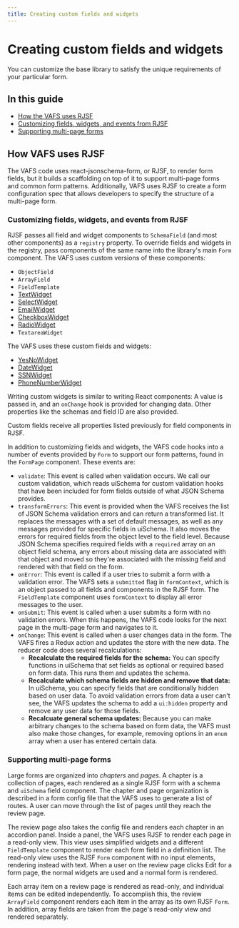 ```yaml
---
title: Creating custom fields and widgets
---
```


# Creating custom fields and widgets

You can customize the base library to satisfy the unique requirements of your particular form.

## In this guide

- [How the VAFS uses RJSF](#how-vafs-uses-rjsf)
- [Customizing fields, widgets, and events from RJSF](#customizing-fields-and-widgets-from-rjsf)
- [Supporting multi-page forms](#supporting-multi-page-forms)

## How VAFS uses RJSF

The VAFS code uses react-jsonschema-form, or RJSF, to render form fields, but it builds a scaffolding on top of it to support multi-page forms and common form patterns. Additionally, VAFS uses RJSF to create a form configuration spec that allows developers to specify the structure of a multi-page form.

### Customizing fields, widgets, and events from RJSF

RJSF passes all field and widget components to `SchemaField` (and most other components) as a `registry` property. To override fields and widgets in the registry, pass components of the same name into the library's main `Form` component. The VAFS uses custom versions of these components:

- `ObjectField`
- `ArrayField`
- `FieldTemplate`
- [TextWidget](/forms/available-widgets.md#textwidget)
- [SelectWidget](/forms/available-widgets.md#selectwidget)
- [EmailWidget](/forms/available-widgets.md#emailwidget)
- [CheckboxWidget](/forms/available-widgets.md#checkboxwidget)
- [RadioWidget](/forms/available-widgets.md#radiowidget)
- `TextareaWidget`

The VAFS uses these custom fields and widgets:

- [YesNoWidget](/forms/available-widgets.md#yesnowidget)
- [DateWidget](/forms/available-widgets.md#datewidget)
- [SSNWidget](/forms/available-widgets.md#ssnwidget)
- [PhoneNumberWidget](/forms/available-widgets.md#phonenumberwidget)

Writing custom widgets is similar to writing React components: A value is passed in, and an `onChange` hook is provided for changing data. Other properties like the schemas and field ID are also provided.

Custom fields receive all properties listed previously for field components in RJSF.

In addition to customizing fields and widgets, the VAFS code hooks into a number of events provided by `Form` to support our form patterns, found in the `FormPage` component. These events are:

- `validate`: This event is called when validation occurs. We call our custom validation, which reads uiSchema for custom validation hooks that have been included for form fields outside of what JSON Schema provides.
- `transformErrors`: This event is provided when the VAFS receives the list of JSON Schema validation errors and can return a transformed list. It replaces the messages with a set of default messages, as well as any messages provided for specific fields in uiSchema. It also moves the errors for required fields from the object level to the field level. Because JSON Schema specifies required fields with a `required` array on an object field schema, any errors about missing data are associated with that object and moved so they're associated with the missing field and rendered with that field on the form.
- `onError`: This event is called if a user tries to submit a form with a validation error. The VAFS sets a `submitted` flag in `formContext`, which is an object passed to all fields and components in the RJSF form. The `FieldTemplate` component uses `formContext` to display all error messages to the user.
- `onSubmit`: This event is called when a user submits a form with no validation errors. When this happens, the VAFS code looks for the next page in the multi-page form and navigates to it.
- `onChange`: This event is called when a user changes data in the form. The VAFS fires a Redux action and updates the store with the new data. The reducer code does several recalculations:
  - **Recalculate the required fields for the schema:** You can specify functions in uiSchema that set fields as optional or required based on form data. This runs them and updates the schema.
  - **Recalculate which schema fields are hidden and remove that data:** In uiSchema, you can specify fields that are conditionally hidden based on user data. To avoid validation errors from data a user can't see, the VAFS updates the schema to add a `ui:hidden` property and remove any user data for those fields.
  - **Recalcuate general schema updates:** Because you can make arbitrary changes to the schema based on form data, the VAFS must also make those changes, for example, removing options in an `enum` array when a user has entered certain data.

### Supporting multi-page forms

Large forms are organized into *chapters* and *pages*. A chapter is a collection of pages, each rendered as a single RJSF form with a schema and `uiSchema` field component. The chapter and page organization is described in a form config file that the VAFS uses to generate a list of routes. A user can move through the list of pages until they reach the review page.

The review page also takes the config file and renders each chapter in an accordion panel. Inside a panel, the VAFS uses RJSF to render each page in a read-only view. This view uses simplified widgets and a different `FieldTemplate` component to render each form field in a definition list. The read-only view uses the RJSF `Form` component with no input elements, rendering instead with text. When a user on the review page clicks Edit for a form page, the normal widgets are used and a normal form is rendered.

Each array item on a review page is rendered as read-only, and individual items can be edited independently. To accomplish this, the review `ArrayField` component renders each item in the array as its own RJSF `Form`. In addition, array fields are taken from the page's read-only view and rendered separately.
